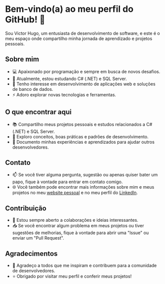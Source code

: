 # Bem-vindo(a) ao meu perfil do GitHub! 👋

Sou Victor Hugo, um entusiasta de desenvolvimento de software, e este é o meu espaço onde compartilho minha jornada de aprendizado e projetos pessoais.

## Sobre mim

- 💻 Apaixonado por programação e sempre em busca de novos desafios.
- 🌱 Atualmente, estou estudando C# (.NET) e SQL Server.
- 🔭 Tenho interesse em desenvolvimento de aplicações web e soluções de banco de dados.
- ⚡ Adoro explorar novas tecnologias e ferramentas.

## O que encontrar aqui

- 📚 Compartilho meus projetos pessoais e estudos relacionados a C# (.NET) e SQL Server.
- 🌟 Exploro conceitos, boas práticas e padrões de desenvolvimento.
- 📖 Documento minhas experiências e aprendizados para ajudar outros desenvolvedores.

## Contato

- 📫 Se você tiver alguma pergunta, sugestão ou apenas quiser bater um papo, fique à vontade para entrar em contato comigo.
- 🌐 Você também pode encontrar mais informações sobre mim e meus projetos no meu [website pessoal]() e no meu perfil do [LinkedIn](https://www.linkedin.com/in/victorhugoms/).

## Contribuição

- 👯 Estou sempre aberto a colaborações e ideias interessantes.
- 📥 Se você encontrar algum problema em meus projetos ou tiver sugestões de melhorias, fique à vontade para abrir uma "Issue" ou enviar um "Pull Request".

## Agradecimentos

- 🙏 Agradeço a todos que me inspiram e contribuem para a comunidade de desenvolvedores.
- ⭐ Obrigado por visitar meu perfil e conferir meus projetos!

